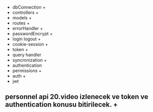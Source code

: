 - dbConnection +
- controllers +
- models +
- routes +
- errorHandler +
- passwordEncrypt +
- login logout +
- cookie-session +
- token +
- query handler
- syncronization +
- authentication 
- permissions +
- auth +
- jwt

## personnel api 20.video izlenecek ve token ve authentication konusu bitirilecek. +